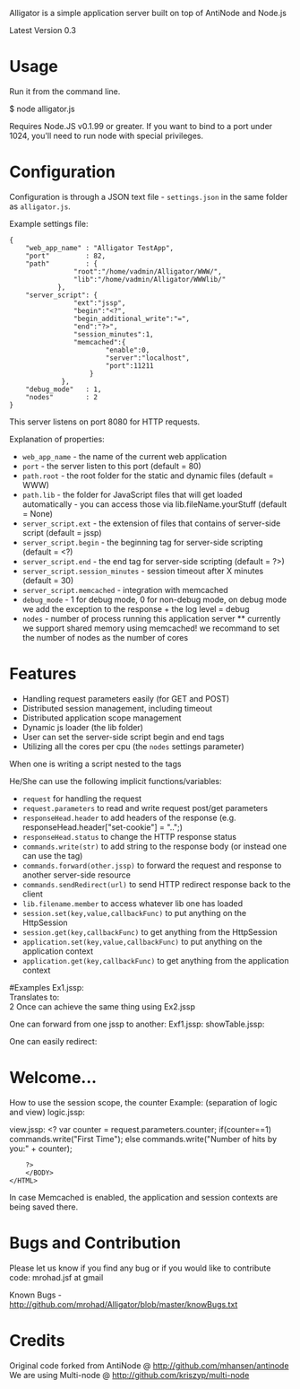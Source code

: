 Alligator is a simple application server built on top of AntiNode and Node.js 

Latest Version 0.3

# Usage

Run it from the command line. 

   $ node alligator.js 

Requires Node.JS v0.1.99 or greater.
If you want to bind to a port under 1024, you'll need to run node with special
privileges.

# Configuration

Configuration is through a JSON text file - `settings.json` in
the same folder as `alligator.js`.

Example settings file:

	{
		"web_app_name" : "Alligator TestApp",
		"port"         : 82,
		"path"         : {
					"root":"/home/vadmin/Alligator/WWW/",
					"lib":"/home/vadmin/Alligator/WWWlib/"
				},
		"server_script": {
					"ext":"jssp",
					"begin":"<?",
					"begin_additional_write":"=",
					"end":"?>",
					"session_minutes":1,
					"memcached":{
							"enable":0,
							"server":"localhost",
							"port":11211
						}
				 },
		"debug_mode"   : 1,
		"nodes"	       : 2
	}

This server listens on port 8080 for HTTP requests.

Explanation of properties:

- `web_app_name` - the name of the current web application
- `port` - the server listen to this port (default = 80)
- `path.root` - the root folder for the static and dynamic files (default = WWW)
- `path.lib` - the folder for JavaScript files that will get loaded automatically - you can access those via lib.fileName.yourStuff (default = None)
- `server_script.ext` - the extension of files that contains of server-side script (default = jssp)
- `server_script.begin` - the beginning tag for server-side scripting (default = <?)
- `server_script.end` - the end tag for server-side scripting (default = ?>)
- `server_script.session_minutes` - session timeout after X minutes (default = 30)
- `server_script.memcached` - integration with memcached 
- `debug_mode` - 1 for debug mode, 0 for non-debug mode, on debug mode we add the exception to the response + the log level = debug
- `nodes` - number of process running this application server ** currently we support shared memory using memcached! we recommand to set the number of nodes as the number of cores



# Features
- Handling request parameters easily (for GET and POST)
- Distributed session management, including timeout
- Distributed application scope management
- Dynamic js loader (the lib folder)
- User can set the server-side script begin and end tags
- Utilizing all the cores per cpu (the `nodes` settings parameter)

When one is writing a script nested to the <? some;JavaScript;Code;In Here;?> tags

He/She can use the following implicit functions/variables:

- `request` for handling the request
- `request.parameters` to read and write request post/get parameters
- `responseHead.header` to add headers of the response (e.g. responseHead.header["set-cookie"] = "..";)
- `responseHead.status` to change the HTTP response status
- `commands.write(str)` to add string to the response body (or instead one can use the <?=str?> tag)
- `commands.forward(other.jssp)` to forward the request and response to another server-side resource
- `commands.sendRedirect(url)` to send HTTP redirect response back to the client
- `lib.filename.member` to access whatever lib one has loaded 
- `session.set(key,value,callbackFunc)` to put anything on the HttpSession
- `session.get(key,callbackFunc)` to get anything from the HttpSession
- `application.set(key,value,callbackFunc)` to put anything on the application context
- `application.get(key,callbackFunc)` to get anything from the application context



#Examples
Ex1.jssp:
	<? var a = 1+1;?><br/>
	<? write(a);?>
Translates to:
	<br/>2
Once can achieve the same thing using Ex2.jssp
	<? var a = 1+1;?><br/>
	<?=a?>

One can forward from one jssp to another:
Exf1.jssp:
	<? var dbInfo= gettingInfoFromDatabase();
	   request.parameters.db = dbInfo;
           commands.forward("showTable.jssp");?>
showTable.jssp:
	<?=genetrateHTMLTable(request.parameters.db)?>

One can easily redirect:
	<? if(request.parameters.googleIt=="true")
		commands.sendRedirect("http://www.google.com");
	else{>
	<H1> Welcome...</H1>
	<?}?>

How to use the session scope, the counter Example: (separation of logic and view)
logic.jssp:
<?
	var counter = 1;
	session.get("counter",function(value){
		log.debug("SESSIONLOGIC.JSSP, value - " +value);
		if(value == undefined){
			session.set("counter",1);
		}else{
			counter = value+1;
			session.set("counter",counter);
		}
		request.parameters.counter = counter;
		commands.forward("counter/view.jssp");				
	});				
?>
view.jssp:
	<HTML>
		<HEAD><TITLE>Application Scope Counter Tester</TITLE></HEAD>
		<BODY>
		<?
			var counter = request.parameters.counter;
			if(counter==1)
				commands.write("First Time");
			else
				commands.write("Number of hits by you:" + counter);
				
		?>
		</BODY>
	</HTML>
	
In case Memcached is enabled, the application and session contexts are being saved there.
	
# Bugs and Contribution
Please let us know if you find any bug or if you would like to contribute code: mrohad.jsf at gmail

Known Bugs - http://github.com/mrohad/Alligator/blob/master/knowBugs.txt

# Credits

Original code forked from AntiNode @ http://github.com/mhansen/antinode
We are using Multi-node @ http://github.com/kriszyp/multi-node
